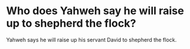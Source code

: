 # Who does Yahweh say he will raise up to shepherd the flock?

Yahweh says he will raise up his servant David to shepherd the flock.

